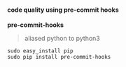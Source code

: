 #### code quality using pre-commit hooks

__pre-commit-hooks__

> aliased python to python3

```
sudo easy_install pip
sudo pip install pre-commit-hooks
```
